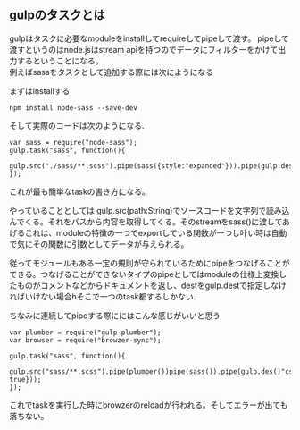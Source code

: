 gulpのタスクとは
---
gulpはタスクに必要なmoduleをinstallしてrequireしてpipeして渡す。
pipeして渡すというのはnode.jsはstream apiを持つのでデータにフィルターをかけて出力するということになる。<br>
例えばsassをタスクとして追加する際には次にようになる

まずはinstallする   

    npm install node-sass --save-dev

そして実際のコードは次のようになる.

    var sass = require("node-sass");
    gulp.task("sass", function(){
        gulp.src("./sass/**.scss").pipe(sass({style:"expanded"})).pipe(gulp.dest("css/"));
    });

これが最も簡単なtaskの書き方になる。<br>


やっていることとしては
gulp.src(path:String)でソースコードを文字列で読み込んでくる。それをパスから内容を取得してくる。そのstreamをsass()に渡してあげるこれは、moduleの特徴の一つでexportしている関数が一つし叶い時は自動で気にその関数に引数としてデータが与えられる。

従ってモジュールもある一定の規則が守られているためにpipeをつなげることができる。つなげることができないタイプのpipeとしてはmoduleの仕様上変換したものがコメントなどからドキュメントを返し、destをgulp.destで指定しなければいけない場合hそこで一つのtask都するしかない.

ちなみに連続してpipeする際ににはこんな感じがいいと思う

    var plumber = require("gulp-plumber");
    var browser = require("browzer-sync");

    gulp.task("sass", function(){
        gulp.src("sass/**.scss").pipe(plumber())pipe(sass()).pipe(gulp.des()"css/").pipe(browzer.reload({stream: true}));
    });

これでtaskを実行した時にbrowzerのreloadが行われる。そしてエラーが出ても落ちない。
